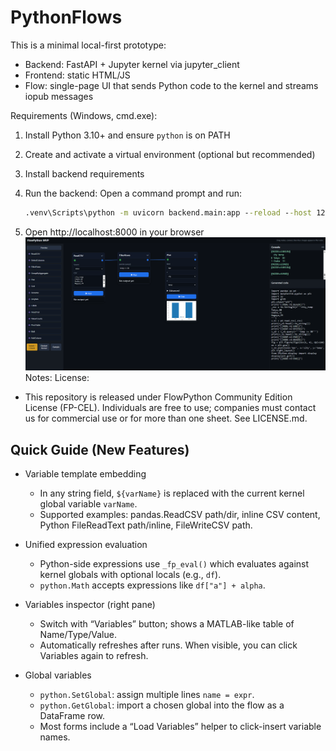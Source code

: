 # PythonFlows

This is a minimal local-first prototype:
- Backend: FastAPI + Jupyter kernel via jupyter_client
- Frontend: static HTML/JS
- Flow: single-page UI that sends Python code to the kernel and streams iopub messages

Requirements (Windows, cmd.exe):
1) Install Python 3.10+ and ensure `python` is on PATH
2) Create and activate a virtual environment (optional but recommended)
3) Install backend requirements
4) Run the backend:
	Open a command prompt and run:
   
	```cmd
	.venv\Scripts\python -m uvicorn backend.main:app --reload --host 127.0.0.1 --port 8000
	```
5) Open http://localhost:8000 in your browser
![alt text](image.png)
Notes:
License:
- This repository is released under FlowPython Community Edition License (FP-CEL). Individuals are free to use; companies must contact us for commercial use or for more than one sheet. See LICENSE.md.

## Quick Guide (New Features)

- Variable template embedding
	- In any string field, `${varName}` is replaced with the current kernel global variable `varName`.
	- Supported examples: pandas.ReadCSV path/dir, inline CSV content, Python FileReadText path/inline, FileWriteCSV path.

- Unified expression evaluation
	- Python-side expressions use `_fp_eval()` which evaluates against kernel globals with optional locals (e.g., `df`).
	- `python.Math` accepts expressions like `df["a"] + alpha`.

- Variables inspector (right pane)
	- Switch with “Variables” button; shows a MATLAB-like table of Name/Type/Value.
	- Automatically refreshes after runs. When visible, you can click Variables again to refresh.

- Global variables
	- `python.SetGlobal`: assign multiple lines `name = expr`.
	- `python.GetGlobal`: import a chosen global into the flow as a DataFrame row.
	- Most forms include a “Load Variables” helper to click-insert variable names.
